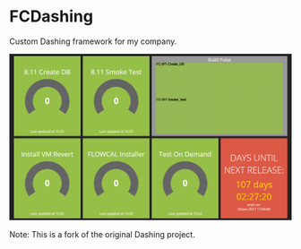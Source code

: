 # FCDashing

Custom Dashing framework for my company.

![](\tqm_jenkins\assets\images\demo.png)

Note: This is a fork of the original Dashing project.
